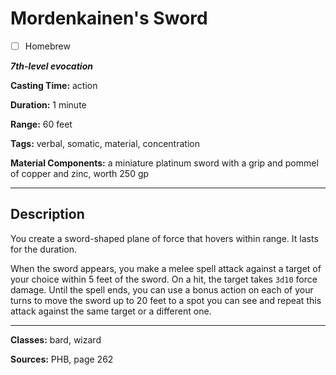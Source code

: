 # Mordenkainen's Sword

- [ ] Homebrew

***7th-level evocation***

**Casting Time:** action

**Duration:** 1 minute

**Range:** 60 feet

**Tags:** verbal, somatic, material, concentration

**Material Components:** a miniature platinum sword with a grip and pommel of copper and zinc, worth 250 gp

---

## Description
You create a sword-shaped plane of force that hovers within range.
It lasts for the duration.

When the sword appears, you make a melee spell attack against a target of your choice within 5 feet of the sword.
On a hit, the target takes `3d10` force damage.
Until the spell ends, you can use a bonus action on each of your turns to move the sword up to 20 feet to a spot you can see and repeat this attack against the same target or a different one.

---

**Classes:** bard, wizard

**Sources:** PHB, page 262
